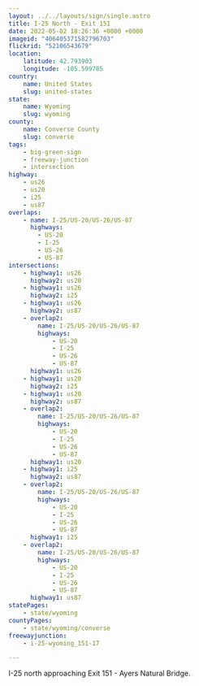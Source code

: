 ```yaml
---
layout: ../../layouts/sign/single.astro
title: I-25 North - Exit 151
date: 2022-05-02 18:26:36 +0000 +0000
imageid: "406405371582796703"
flickrid: "52106543679"
location:
    latitude: 42.793903
    longitude: -105.599785
country:
    name: United States
    slug: united-states
state:
    name: Wyoming
    slug: wyoming
county:
    name: Converse County
    slug: converse
tags:
    - big-green-sign
    - freeway-junction
    - intersection
highway:
    - us26
    - us20
    - i25
    - us87
overlaps:
    - name: I-25/US-20/US-26/US-87
      highways:
        - US-20
        - I-25
        - US-26
        - US-87
intersections:
    - highway1: us26
      highway2: us20
    - highway1: us26
      highway2: i25
    - highway1: us26
      highway2: us87
    - overlap2:
        name: I-25/US-20/US-26/US-87
        highways:
            - US-20
            - I-25
            - US-26
            - US-87
      highway1: us26
    - highway1: us20
      highway2: i25
    - highway1: us20
      highway2: us87
    - overlap2:
        name: I-25/US-20/US-26/US-87
        highways:
            - US-20
            - I-25
            - US-26
            - US-87
      highway1: us20
    - highway1: i25
      highway2: us87
    - overlap2:
        name: I-25/US-20/US-26/US-87
        highways:
            - US-20
            - I-25
            - US-26
            - US-87
      highway1: i25
    - overlap2:
        name: I-25/US-20/US-26/US-87
        highways:
            - US-20
            - I-25
            - US-26
            - US-87
      highway1: us87
statePages:
    - state/wyoming
countyPages:
    - state/wyoming/converse
freewayjunction:
    - i-25-wyoming_151-17

---
```

I-25 north approaching Exit 151 - Ayers Natural Bridge.